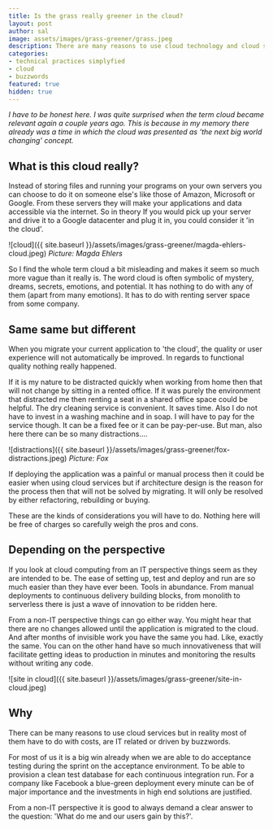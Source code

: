 ```yaml
---
title: Is the grass really greener in the cloud?
layout: post
author: sal
image: assets/images/grass-greener/grass.jpeg
description: There are many reasons to use cloud technology and cloud services but using them doesn't mean your products will automaticly be better.
categories:
- technical practices simplyfied
- cloud
- buzzwords
featured: true
hidden: true
---
```


*I have to be honest here. I was quite surprised when the term cloud became relevant again a couple years ago. This is because in my memory there already was a time in which the cloud was presented as 'the next big world changing' concept.*

## What is this cloud really?

Instead of storing files and running your programs on your own servers you can choose to do it on someone else's like those of Amazon, Microsoft or Google. From these servers they will make your applications and data accessible via the internet. So in theory If you would pick up your server and drive it to a Google datacenter and plug it in, you could consider it 'in the cloud'.

![cloud]({{ site.baseurl }}/assets/images/grass-greener/magda-ehlers-cloud.jpeg)
*Picture: Magda Ehlers*

So I find the whole term cloud a bit misleading and makes it seem so much more vague than it really is. The word cloud is often symbolic of mystery, dreams, secrets, emotions, and potential.
It has nothing to do with any of them (apart from many emotions). It has to do with renting server space from some company.

## Same same but different

When you migrate your current application to 'the cloud', the quality or user experience will not automatically be improved. In regards to functional quality nothing really happened.

If it is my nature to be distracted quickly when working from home then that will not change by sitting in a rented office. If it was purely the environment that distracted me then renting a seat in a shared office space could be helpful. The dry cleaning service is convenient. It saves time. Also I do not have to invest in a washing machine and in soap. I will have to pay for the service though. It can be a fixed fee or it can be pay-per-use. But man, also here there can be so many distractions….

![distractions]({{ site.baseurl }}/assets/images/grass-greener/fox-distractions.jpeg)
*Picture: Fox*

If deploying the application was a painful or manual process then it could be easier when using cloud services but if architecture design is the reason for the process then that will not be solved by migrating. It will only be resolved by either refactoring, rebuilding or buying.

These are the kinds of considerations you will have to do. Nothing here will be free of charges so carefully weigh the pros and cons.

## Depending on the perspective

If you look at cloud computing from an IT perspective things seem as they are intended to be. The ease of setting up, test and deploy and run are so much easier than they have ever been. Tools in abundance. From manual deployments to continuous delivery building blocks, from monolith to serverless there is just a wave of innovation to be ridden here.


From a non-IT perspective things can go either way. You might hear that there are no changes allowed until the application is migrated to the cloud. And after months of invisible work you have the same you had. Like, exactly the same. You can on the other hand have so much innovativeness that will facilitate getting ideas to production in minutes and monitoring the results without writing any code.

![site in cloud]({{ site.baseurl }}/assets/images/grass-greener/site-in-cloud.jpeg)

## Why

There can be many reasons to use cloud services but in reality most of them have to do with costs, are IT related or driven by buzzwords.

For most of us it is a big win already when we are able to do acceptance testing during the sprint on the acceptance environment. To be able to provision a clean test database for each continuous integration run. For a company like Facebook a blue-green deployment every minute can be of major importance and the investments in high end solutions are justified.

From a non-IT perspective it is good to always demand a clear answer to the question: 'What do me and our users gain by this?'.
